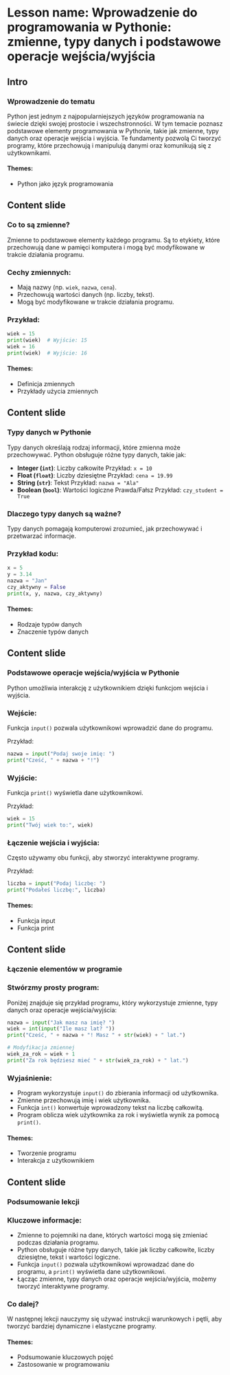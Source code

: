 # Lesson name: Wprowadzenie do programowania w Pythonie: zmienne, typy danych i podstawowe operacje wejścia/wyjścia

## Intro

### Wprowadzenie do tematu

Python jest jednym z najpopularniejszych języków programowania na świecie dzięki swojej prostocie i wszechstronności. W tym temacie poznasz podstawowe elementy programowania w Pythonie, takie jak zmienne, typy danych oraz operacje wejścia i wyjścia. Te fundamenty pozwolą Ci tworzyć programy, które przechowują i manipulują danymi oraz komunikują się z użytkownikami.

#### **Themes:**
- Python jako język programowania

## Content slide

### Co to są zmienne?

Zmienne to podstawowe elementy każdego programu. Są to etykiety, które przechowują dane w pamięci komputera i mogą być modyfikowane w trakcie działania programu.

### Cechy zmiennych:
- Mają nazwy (np. `wiek`, `nazwa`, `cena`).
- Przechowują wartości danych (np. liczby, tekst).
- Mogą być modyfikowane w trakcie działania programu.

### Przykład:
```python
wiek = 15
print(wiek)  # Wyjście: 15
wiek = 16
print(wiek)  # Wyjście: 16
```

#### **Themes:**
- Definicja zmiennych
- Przykłady użycia zmiennych

## Content slide

### Typy danych w Pythonie

Typy danych określają rodzaj informacji, które zmienna może przechowywać. Python obsługuje różne typy danych, takie jak:

- **Integer (`int`)**: Liczby całkowite
  Przykład: `x = 10`
- **Float (`float`)**: Liczby dziesiętne
  Przykład: `cena = 19.99`
- **String (`str`)**: Tekst
  Przykład: `nazwa = "Ala"`
- **Boolean (`bool`)**: Wartości logiczne Prawda/Fałsz
  Przykład: `czy_student = True`

### Dlaczego typy danych są ważne?
Typy danych pomagają komputerowi zrozumieć, jak przechowywać i przetwarzać informacje.

### Przykład kodu:
```python
x = 5
y = 3.14
nazwa = "Jan"
czy_aktywny = False
print(x, y, nazwa, czy_aktywny)
```

#### **Themes:**
- Rodzaje typów danych
- Znaczenie typów danych

## Content slide

### Podstawowe operacje wejścia/wyjścia w Pythonie

Python umożliwia interakcję z użytkownikiem dzięki funkcjom wejścia i wyjścia.

### Wejście:
Funkcja `input()` pozwala użytkownikowi wprowadzić dane do programu.

Przykład:
```python
nazwa = input("Podaj swoje imię: ")
print("Cześć, " + nazwa + "!")
```

### Wyjście:
Funkcja `print()` wyświetla dane użytkownikowi.

Przykład:
```python
wiek = 15
print("Twój wiek to:", wiek)
```

### Łączenie wejścia i wyjścia:
Często używamy obu funkcji, aby stworzyć interaktywne programy.

Przykład:
```python
liczba = input("Podaj liczbę: ")
print("Podałeś liczbę:", liczba)
```

#### **Themes:**
- Funkcja input
- Funkcja print

## Content slide

### Łączenie elementów w programie

### Stwórzmy prosty program:
Poniżej znajduje się przykład programu, który wykorzystuje zmienne, typy danych oraz operacje wejścia/wyjścia:

```python
nazwa = input("Jak masz na imię? ")
wiek = int(input("Ile masz lat? "))
print("Cześć, " + nazwa + "! Masz " + str(wiek) + " lat.")

# Modyfikacja zmiennej
wiek_za_rok = wiek + 1
print("Za rok będziesz mieć " + str(wiek_za_rok) + " lat.")
```

### Wyjaśnienie:
- Program wykorzystuje `input()` do zbierania informacji od użytkownika.
- Zmienne przechowują imię i wiek użytkownika.
- Funkcja `int()` konwertuje wprowadzony tekst na liczbę całkowitą.
- Program oblicza wiek użytkownika za rok i wyświetla wynik za pomocą `print()`.

#### **Themes:**
- Tworzenie programu
- Interakcja z użytkownikiem

## Content slide

### Podsumowanie lekcji

### Kluczowe informacje:
- Zmienne to pojemniki na dane, których wartości mogą się zmieniać podczas działania programu.
- Python obsługuje różne typy danych, takie jak liczby całkowite, liczby dziesiętne, tekst i wartości logiczne.
- Funkcja `input()` pozwala użytkownikowi wprowadzać dane do programu, a `print()` wyświetla dane użytkownikowi.
- Łącząc zmienne, typy danych oraz operacje wejścia/wyjścia, możemy tworzyć interaktywne programy.

### Co dalej?
W następnej lekcji nauczymy się używać instrukcji warunkowych i pętli, aby tworzyć bardziej dynamiczne i elastyczne programy.

#### **Themes:**
- Podsumowanie kluczowych pojęć
- Zastosowanie w programowaniu
